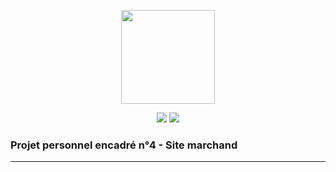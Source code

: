 <p align="center">
<img src="https://image.flaticon.com/icons/svg/609/609752.svg" width="150">
</p>

<p align="center">
<img src="https://img.shields.io/github/repo-size/pawel956/ppe4">
<img src="https://img.shields.io/badge/project-symfony-red">
</p>

###  Projet personnel encadré n°4 - Site marchand
---